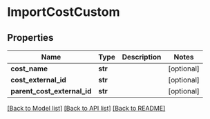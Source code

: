 # ImportCostCustom

## Properties
Name | Type | Description | Notes
------------ | ------------- | ------------- | -------------
**cost_name** | **str** |  | [optional] 
**cost_external_id** | **str** |  | [optional] 
**parent_cost_external_id** | **str** |  | [optional] 

[[Back to Model list]](../README.md#documentation-for-models) [[Back to API list]](../README.md#documentation-for-api-endpoints) [[Back to README]](../README.md)


